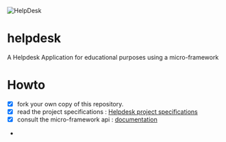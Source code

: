 ![HelpDesk](http://angular.kobject.net/git/phalconist/helpdesk.png "HelpDesk")
# helpdesk
A Helpdesk Application for educational purposes using a micro-framework
# Howto

- [x] fork your own copy of this repository.
- [x] read the project specifications : [Helpdesk project specifications](http://slamwiki.kobject.net/php-rt/projets/projet-2015/)
- [x] consult the micro-framework api : [documentation](http://api.kobject.net/micro-framework/)
- 

